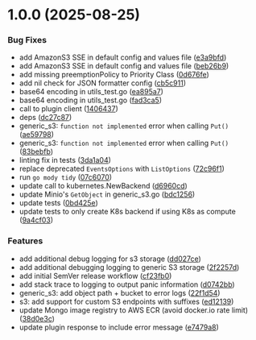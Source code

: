 # 1.0.0 (2025-08-25)


### Bug Fixes

* add AmazonS3 SSE in default config and values file ([e3a9bfd](https://github.com/ohsu-comp-bio/funnel/commit/e3a9bfdf83bf1ed6792ada336fceedcd3fad4111))
* add AmazonS3 SSE in default config and values file ([beb26b9](https://github.com/ohsu-comp-bio/funnel/commit/beb26b9ae22b2a2e8f2adcfc8bc5a3e837650922))
* add missing preemptionPolicy to Priority Class ([0d676fe](https://github.com/ohsu-comp-bio/funnel/commit/0d676fea6a53bd40bf078faaa0cf9e00f1f2917e))
* add nil check for JSON formatter config ([cb5c911](https://github.com/ohsu-comp-bio/funnel/commit/cb5c911d970921ff6cfeecd58ae532c2e6ecaacc))
* base64 encoding in utils_test.go ([ea895a7](https://github.com/ohsu-comp-bio/funnel/commit/ea895a7582f3d364d1b34f3d4fca90c36dfc146a))
* base64 encoding in utils_test.go ([fad3ca5](https://github.com/ohsu-comp-bio/funnel/commit/fad3ca500a90f9cdf2c066a25370253ee8cff6fa))
* call to plugin client ([1406437](https://github.com/ohsu-comp-bio/funnel/commit/140643784632fed3cba863ba86b485ab777f59c4))
* deps ([dc27c87](https://github.com/ohsu-comp-bio/funnel/commit/dc27c87e6a61e4e41c2613c953f655170eb99450))
* generic_s3: `function not implemented` error when calling `Put()` ([ae59798](https://github.com/ohsu-comp-bio/funnel/commit/ae5979839f88b868833c436c0bac8212cab87fdb))
* generic_s3: `function not implemented` error when calling `Put()` ([83bebfb](https://github.com/ohsu-comp-bio/funnel/commit/83bebfb474a2f304991b703559915c39b1ae5f50))
* linting fix in tests ([3da1a04](https://github.com/ohsu-comp-bio/funnel/commit/3da1a04af556f4d11938b3010458c9dc8a0de3e9))
* replace deprecated `EventsOptions` with `ListOptions` ([72c96f1](https://github.com/ohsu-comp-bio/funnel/commit/72c96f1a096a3d0de832adc5aeeca82019edb022))
* run `go mody tidy` ([07c6070](https://github.com/ohsu-comp-bio/funnel/commit/07c60704a3ec295e48d17603941dfd7eeb3c7d65))
* update call to kubernetes.NewBackend ([d6960cd](https://github.com/ohsu-comp-bio/funnel/commit/d6960cd915881f0bde323ec6f50fa7814333a8ad))
* update Minio's `GetObject` in generic_s3.go ([bdc1256](https://github.com/ohsu-comp-bio/funnel/commit/bdc1256ceb8fa4c637efa66b914f3fbdb151be5c))
* update tests ([0bd425e](https://github.com/ohsu-comp-bio/funnel/commit/0bd425e1619881f5fd015eee2c24a1e75c2d9ea2))
* update tests to only create K8s backend if using K8s as compute ([9a4cf03](https://github.com/ohsu-comp-bio/funnel/commit/9a4cf03338547bb3cdc3469526aa0b5021ac7960))


### Features

* add additional debug logging for s3 storage ([dd027ce](https://github.com/ohsu-comp-bio/funnel/commit/dd027cea2ffdcb659dcad4a497fa2a82de350884))
* add additional debugging logging to generic S3 storage ([2f2257d](https://github.com/ohsu-comp-bio/funnel/commit/2f2257ddcb4108a642e13293405278902f793572))
* add initial SemVer release workflow ([cf23fb0](https://github.com/ohsu-comp-bio/funnel/commit/cf23fb07112d6c1b666cc93f6bc88ded9e61cdc0))
* add stack trace to logging to output panic information ([d0742bb](https://github.com/ohsu-comp-bio/funnel/commit/d0742bbecf8ed61b51260888d9f8c01282632c90))
* generic_s3: add object path + bucket to error logs ([22f1d54](https://github.com/ohsu-comp-bio/funnel/commit/22f1d545bf8544e65282b8ae2f9839fa364dfba4))
* s3: add support for custom S3 endpoints with suffixes ([ed12139](https://github.com/ohsu-comp-bio/funnel/commit/ed12139fdf066c1b698f0c62eecd3ad0279ac0f6))
* update Mongo image registry to AWS ECR (avoid docker.io rate limit) ([38d0e3c](https://github.com/ohsu-comp-bio/funnel/commit/38d0e3c2b0c31445ae12e7898b45f50c5559c997))
* update plugin response to include error message ([e7479a8](https://github.com/ohsu-comp-bio/funnel/commit/e7479a8542e7ccc8eff0443b33eb63d4a4b03636))
